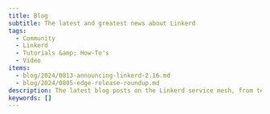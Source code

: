 ```yaml
---
title: Blog
subtitle: The latest and greatest news about Linkerd
tags:
  - Community
  - Linkerd
  - Tutorials &amp; How-To's
  - Video
items:
  - blog/2024/0813-announcing-linkerd-2.16.md
  - blog/2024/0805-edge-release-roundup.md
description: The latest blog posts on the Linkerd service mesh, from technical tutorials to announcements to what's next on the roadmap.
keywords: []
---
```

